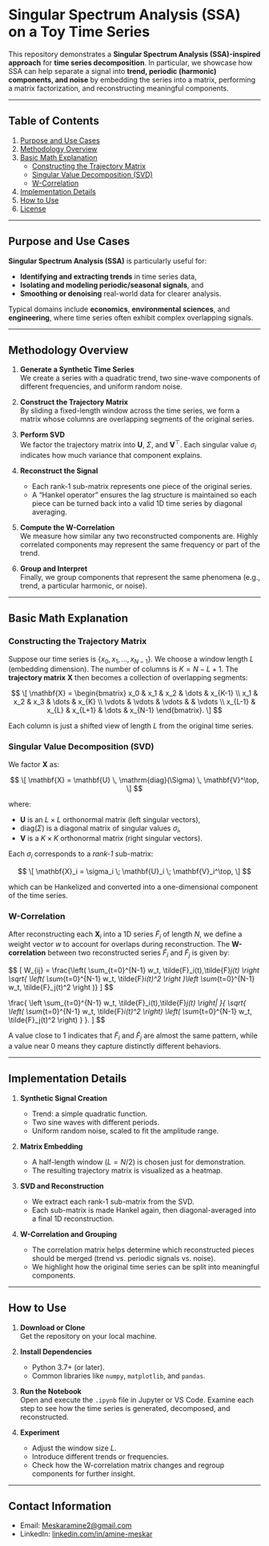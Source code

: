 # Singular Spectrum Analysis (SSA) on a Toy Time Series

This repository demonstrates a **Singular Spectrum Analysis (SSA)-inspired approach** for **time series decomposition**. In particular, we showcase how SSA can help separate a signal into **trend, periodic (harmonic) components, and noise** by embedding the series into a matrix, performing a matrix factorization, and reconstructing meaningful components.

---

## Table of Contents
1. [Purpose and Use Cases](#purpose-and-use-cases)  
2. [Methodology Overview](#methodology-overview)  
3. [Basic Math Explanation](#basic-math-explanation)  
   - [Constructing the Trajectory Matrix](#constructing-the-trajectory-matrix)  
   - [Singular Value Decomposition (SVD)](#singular-value-decomposition-svd)  
   - [W-Correlation](#w-correlation)  
4. [Implementation Details](#implementation-details)  
5. [How to Use](#how-to-use)  
6. [License](#license)

---

## Purpose and Use Cases

**Singular Spectrum Analysis (SSA)** is particularly useful for:
- **Identifying and extracting trends** in time series data,
- **Isolating and modeling periodic/seasonal signals**, and
- **Smoothing or denoising** real-world data for clearer analysis.

Typical domains include **economics**, **environmental sciences**, and **engineering**, where time series often exhibit complex overlapping signals.

---

## Methodology Overview

1. **Generate a Synthetic Time Series**  
   We create a series with a quadratic trend, two sine-wave components of different frequencies, and uniform random noise.

2. **Construct the Trajectory Matrix**  
   By sliding a fixed-length window across the time series, we form a matrix whose columns are overlapping segments of the original series.

3. **Perform SVD**  
   We factor the trajectory matrix into $\mathbf{U}$, $\Sigma$, and $\mathbf{V}^\top$. Each singular value $\sigma_i$ indicates how much variance that component explains.

4. **Reconstruct the Signal**  
   - Each rank-1 sub-matrix represents one piece of the original series.  
   - A “Hankel operator” ensures the lag structure is maintained so each piece can be turned back into a valid 1D time series by diagonal averaging.

5. **Compute the W-Correlation**  
   We measure how similar any two reconstructed components are. Highly correlated components may represent the same frequency or part of the trend.

6. **Group and Interpret**  
   Finally, we group components that represent the same phenomena (e.g., trend, a particular harmonic, or noise).

---

## Basic Math Explanation

### Constructing the Trajectory Matrix

Suppose our time series is $\{x_0, x_1, \ldots, x_{N-1}\}$. We choose a window length $L$ (embedding dimension). The number of columns is $K = N - L + 1$. The **trajectory matrix** $\mathbf{X}$ then becomes a collection of overlapping segments:

$$
\[
\mathbf{X} =
\begin{bmatrix}
x_0 & x_1 & x_2 & \dots & x_{K-1} \\
x_1 & x_2 & x_3 & \dots & x_{K}   \\
\vdots & \vdots & \vdots & & \vdots \\
x_{L-1} & x_{L} & x_{L+1} & \dots & x_{N-1}
\end{bmatrix}.
\]
$$

Each column is just a shifted view of length $L$ from the original time series.

### Singular Value Decomposition (SVD)

We factor $\mathbf{X}$ as:

$$
\[
\mathbf{X} = \mathbf{U} \, \mathrm{diag}(\Sigma) \, \mathbf{V}^\top,
\]
$$

where:
- $\mathbf{U}$ is an $L \times L$ orthonormal matrix (left singular vectors),
- $\mathrm{diag}(\Sigma)$ is a diagonal matrix of singular values $\sigma_i$,
- $\mathbf{V}$ is a $K \times K$ orthonormal matrix (right singular vectors).

Each $\sigma_i$ corresponds to a *rank-1* sub-matrix:

$$
\[
\mathbf{X}_i = \sigma_i \; \mathbf{U}_i \; \mathbf{V}_i^\top,
\]
$$

which can be Hankelized and converted into a one-dimensional component of the time series.

### W-Correlation

After reconstructing each $\mathbf{X}_i$ into a 1D series $\tilde{F}_i$ of length $N$, we define a weight vector $w$ to account for overlaps during reconstruction. The **W-correlation** between two reconstructed series $\tilde{F}_i$ and $\tilde{F}_j$ is given by:

$$
\[
W_{ij} = \frac{\left( \sum_{t=0}^{N-1} w_t\, \tilde{F}_i(t)\,\tilde{F}_j(t) \right \sqrt{ \left( \sum_{t=0}^{N-1} w_t\, \tilde{F}_i(t)^2 \right )\left \sum_{t=0}^{N-1} w_t\, \tilde{F}_j(t)^2 \right )}
\]
$$


\frac{
\left \sum_{t=0}^{N-1} w_t\, \tilde{F}_i(t)\,\tilde{F}_j(t) \right|
}{
\sqrt{
\left( \sum_{t=0}^{N-1} w_t\, \tilde{F}_i(t)^2 \right)
\left( \sum_{t=0}^{N-1} w_t\, \tilde{F}_j(t)^2 \right)
}
}.
\]
$$


A value close to 1 indicates that $\tilde{F}_i$ and $\tilde{F}_j$ are almost the same pattern, while a value near 0 means they capture distinctly different behaviors.

---

## Implementation Details

1. **Synthetic Signal Creation**  
   - Trend: a simple quadratic function.  
   - Two sine waves with different periods.  
   - Uniform random noise, scaled to fit the amplitude range.  

2. **Matrix Embedding**  
   - A half-length window ($L = N/2$) is chosen just for demonstration.  
   - The resulting trajectory matrix is visualized as a heatmap.  

3. **SVD and Reconstruction**  
   - We extract each rank-1 sub-matrix from the SVD.  
   - Each sub-matrix is made Hankel again, then diagonal-averaged into a final 1D reconstruction.  

4. **W-Correlation and Grouping**  
   - The correlation matrix helps determine which reconstructed pieces should be merged (trend vs. periodic signals vs. noise).  
   - We highlight how the original time series can be split into meaningful components.

---

## How to Use

1. **Download or Clone**  
   Get the repository on your local machine.

2. **Install Dependencies**  
   - Python 3.7+ (or later).  
   - Common libraries like `numpy`, `matplotlib`, and `pandas`.  

3. **Run the Notebook**  
   Open and execute the `.ipynb` file in Jupyter or VS Code. Examine each step to see how the time series is generated, decomposed, and reconstructed.

4. **Experiment**  
   - Adjust the window size $L$.  
   - Introduce different trends or frequencies.  
   - Check how the W-correlation matrix changes and regroup components for further insight.

---

## Contact Information

- Email: Meskaramine2@gmail.com  
- LinkedIn: [linkedin.com/in/amine-meskar](https://www.linkedin.com/in/amine-meskar)  
